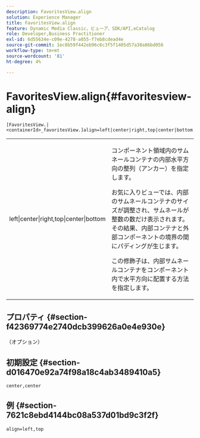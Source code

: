 ```yaml
---
description: FavoritesView.align
solution: Experience Manager
title: FavoritesView.align
feature: Dynamic Media Classic，ビューア，SDK/API,eCatalog
role: Developer,Business Practitioner
exl-id: 6d55634e-c09e-4278-a055-f7eb8cdead4e
source-git-commit: 1ec8b59f442eb96c6c3f5f1405d57a38a86bd056
workflow-type: tm+mt
source-wordcount: '81'
ht-degree: 4%

---
```


# FavoritesView.align{#favoritesview-align}

`[FavoritesView.|<containerId>_favoritesView.]align=left|center|right,top|center|bottom`

<table id="table_2B109D2F91E64B5382B31921C3780FA5"> 
 <tbody> 
  <tr> 
   <td colname="col1"> <p><span class="codeph"> left|center|right,top|center|bottom</span> </p> </td> 
   <td colname="col2"> <p> コンポーネント領域内のサムネールコンテナの内部水平方向の整列（アンカー）を指定します。 </p> <p>お気に入りビューでは、内部のサムネールコンテナのサイズが調整され、サムネールが整数の数だけ表示されます。 その結果、内部コンテナと外部コンポーネントの境界の間にパディングが生じます。 </p> <p>この修飾子は、内部サムネールコンテナをコンポーネント内で水平方向に配置する方法を指定します。 </p> </td> 
  </tr> 
 </tbody> 
</table>

## プロパティ {#section-f42369774e2740dcb399626a0e4e930e}

（オプション）

## 初期設定 {#section-d016470e92a74f98a18c4ab3489410a5}

`center,center`

## 例 {#section-7621c8ebd4144bc08a537d01bd9c3f2f}

`align=left,top`
